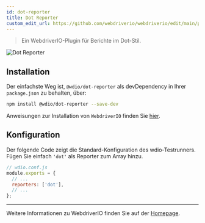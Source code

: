 ```yaml
---
id: dot-reporter
title: Dot Reporter
custom_edit_url: https://github.com/webdriverio/webdriverio/edit/main/packages/wdio-dot-reporter/README.md
---
```



> Ein WebdriverIO-Plugin für Berichte im Dot-Stil.

![Dot Reporter](/img/dot.png "Dot Reporter")

## Installation

Der einfachste Weg ist, `@wdio/dot-reporter` als devDependency in Ihrer `package.json` zu behalten, über:

```sh
npm install @wdio/dot-reporter --save-dev
```

Anweisungen zur Installation von `WebdriverIO` finden Sie [hier](/docs/gettingstarted).

## Konfiguration

Der folgende Code zeigt die Standard-Konfiguration des wdio-Testrunners. Fügen Sie einfach `'dot'` als Reporter zum Array hinzu.

```js
// wdio.conf.js
module.exports = {
  // ...
  reporters: ['dot'],
  // ...
};
```

----

Weitere Informationen zu WebdriverIO finden Sie auf der [Homepage](https://webdriver.io).